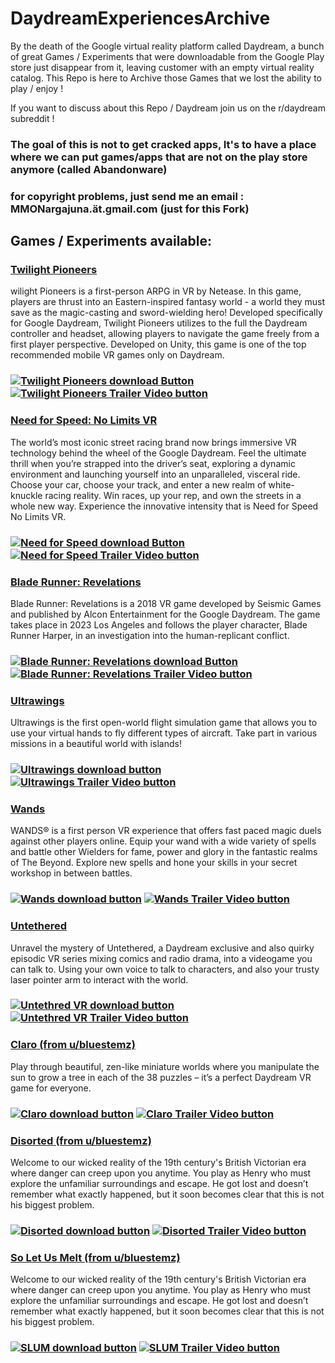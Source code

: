 # DaydreamExperiencesArchive
By the death of the Google virtual reality platform called Daydream, a bunch of great Games / Experiments that were downloadable from the Google Play store just disappear from it, leaving customer with an empty virtual reality catalog. This Repo is here to Archive those Games that we lost the ability to play / enjoy !

If you want to discuss about this Repo / Daydream join us on the r/daydream subreddit !

### The goal of this is not to get cracked apps, It's to have a place where we can put games/apps that are not on the play store anymore (called Abandonware)
### for copyright problems, just send me an email : MMONargajuna.ät.gmail.com (just for this Fork)

## Games / Experiments available:

### [Twilight Pioneers](https://github.com/Nargajuna/DaydreamExperiencesArchive/releases/tag/3.0.8)
wilight Pioneers is a first-person ARPG in VR by Netease. In this game, players are thrust into an Eastern-inspired fantasy world - a world they must save as the magic-casting and sword-wielding hero! Developed specifically for Google Daydream, Twilight Pioneers utilizes to the full the Daydream controller and headset, allowing players to navigate the game freely from a first player perspective. Developed on Unity, this game is one of the top recommended mobile VR games only on Daydream.
### [![Twilight Pioneers download Button](https://img.shields.io/badge/Twilight%20Pioneers-Download-brightgreen)](https://github.com/Nargajuna/DaydreamExperiencesArchive/releases/tag/3.0.8)[![Twilight Pioneers Trailer Video button](https://img.shields.io/badge/-Trailer%20Video-red)](https://www.youtube.com/watch?v=7BabWY8X0ZE)

### [Need for Speed: No Limits VR](https://github.com/Nargajuna/DaydreamExperiencesArchive/releases/tag/v1.0.2)
The world’s most iconic street racing brand now brings immersive VR technology behind the wheel of the Google Daydream. Feel the ultimate thrill when you’re strapped into the driver’s seat, exploring a dynamic environment and launching yourself into an unparalleled, visceral ride. Choose your car, choose your track, and enter a new realm of white-knuckle racing reality. Win races, up your rep, and own the streets in a whole new way. Experience the innovative intensity that is Need for Speed No Limits VR.
### [![Need for Speed download Button](https://img.shields.io/badge/Need%20for%20Speed%3A%20No%20Limits%20VR-Download-brightgreen)](https://github.com/Nargajuna/DaydreamExperiencesArchive/releases/tag/v1.0.2) [![Need for Speed Trailer Video button](https://img.shields.io/badge/-Trailer%20Video-red)](https://www.youtube.com/watch?v=mya7GJC5J9o)

### [Blade Runner: Revelations](https://github.com/nnnzo/DaydreamExperiencesArchive/releases/tag/v1.2.1295)
Blade Runner: Revelations is a 2018 VR game developed by Seismic Games and published by Alcon Entertainment for the Google Daydream.
The game takes place in 2023 Los Angeles and follows the player character, Blade Runner Harper, in an investigation into the human-replicant conflict.
### [![Blade Runner: Revelations download Button](https://img.shields.io/badge/Blade%20Runner%3A%20Revelations-Download-brightgreen)](https://github.com/nnnzo/DaydreamExperiencesArchive/releases/tag/v1.2.1295) [![Blade Runner: Revelations Trailer Video button](https://img.shields.io/badge/-Trailer%20Video-red)](https://www.youtube.com/watch?v=tqnSBgSSr7A)

### [Ultrawings]()
Ultrawings is the first open-world flight simulation game that allows you to use your virtual hands to fly different types of aircraft. Take part in various missions in a beautiful world with islands!
### [![Ultrawings download button](https://img.shields.io/badge/Ultrawings-Download-brightgreen)](https://github.com/nnnzo/DaydreamExperiencesArchive/releases/tag/v1.048) [![Ultrawings Trailer Video button](https://img.shields.io/badge/-Trailer%20Video-informational)](https://www.youtube.com/watch?v=vjC0p_RJDBM)

### [Wands](https://github.com/nnnzo/DaydreamExperiencesArchive/releases/tag/v1.3.3.2)
WANDS® is a first person VR experience that offers fast paced magic duels against other players online. Equip your wand with a wide variety of spells and battle other Wielders for fame, power and glory in the fantastic realms of The Beyond. Explore new spells and hone your skills in your secret workshop in between battles.
### [![Wands download button](https://img.shields.io/badge/Wands-Download-brightgreen)](https://github.com/nnnzo/DaydreamExperiencesArchive/releases/tag/v1.3.3.2) [![Wands Trailer Video button](https://img.shields.io/badge/-Trailer%20Video-orange)](https://www.youtube.com/watch?v=ATRv_Ewj-SA)

### [Untethered](https://github.com/nnnzo/DaydreamExperiencesArchive/releases/tag/v1.0.1rc3)
Unravel the mystery of Untethered, a Daydream exclusive and also quirky episodic VR series mixing comics and radio drama, into a videogame you can talk to. Using your own voice to talk to characters, and also your trusty laser pointer arm to interact with the world.
### [![Untethred VR download button](https://img.shields.io/badge/Untethered-Download-brightgreen)](https://github.com/nnnzo/DaydreamExperiencesArchive/releases/tag/v1.0.1rc3) [![Untethred VR Trailer Video button](https://img.shields.io/badge/-Trailer%20Video-yellow)](https://www.youtube.com/watch?v=y0ruRe5EIY8)

### [Claro (from u/bluestemz)](http://www.mediafire.com/folder/5gayq4ncnu6sn/Claro)
Play through beautiful, zen-like miniature worlds where you manipulate the sun to grow a tree in each of the 38 puzzles – it’s a perfect Daydream VR game for everyone.
### [![Claro download button](https://img.shields.io/badge/Claro-Downloas-brightgreen)](http://www.mediafire.com/folder/5gayq4ncnu6sn/Claro) [![Claro Trailer Video button](https://img.shields.io/badge/-Trailer%20Video-informational)](https://www.youtube.com/watch?v=eevVeyVmyUI)

### [Disorted (from u/bluestemz)](http://www.mediafire.com/folder/75pq9em5vy2h1/Distorted)
Welcome to our wicked reality of the 19th century's British Victorian era where danger can creep upon you anytime. You play as Henry who must explore the unfamiliar surroundings and escape. He got lost and doesn’t remember what exactly happened, but it soon becomes clear that this is not his biggest problem. 
### [![Disorted download button](https://img.shields.io/badge/Disorted-Download-brightgreen)](http://www.mediafire.com/folder/75pq9em5vy2h1/Distorted) [![Disorted Trailer Video button](https://img.shields.io/badge/-Trailer%20Video-red)](https://www.youtube.com/watch?v=Q62ljdo58zA)

### [So Let Us Melt (from u/bluestemz)](http://www.mediafire.com/folder/7fbgxai1rgje2/So_Let_Us_Melt_v0.6.5)
Welcome to our wicked reality of the 19th century's British Victorian era where danger can creep upon you anytime. You play as Henry who must explore the unfamiliar surroundings and escape. He got lost and doesn’t remember what exactly happened, but it soon becomes clear that this is not his biggest problem. 
### [![SLUM download button](https://img.shields.io/badge/So%20Let%20Us%20Melt-Download-brightgreen)](http://www.mediafire.com/folder/7fbgxai1rgje2/So_Let_Us_Melt_v0.6.5) [![SLUM Trailer Video button](https://img.shields.io/badge/-Trailer%20Video-informational)](https://www.youtube.com/watch?v=OiXYJVG2p5I)
